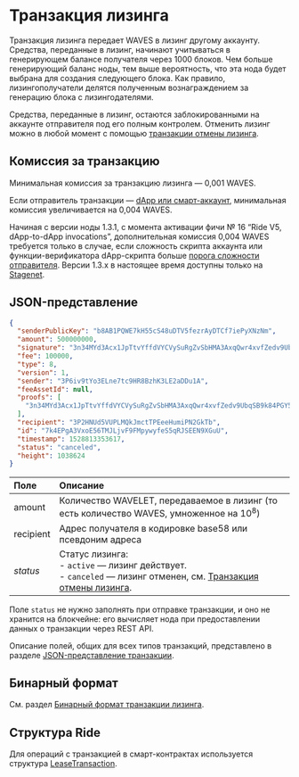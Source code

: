 # Транзакция лизинга

Транзакция лизинга передает WAVES в лизинг другому аккаунту. Средства, переданные в лизинг, начинают учитываться в генерирующем балансе получателя через 1000 блоков. Чем больше генерирующий баланс ноды, тем выше вероятность, что эта нода будет выбрана для создания следующего блока. Как правило, лизингополучатели делятся полученным вознаграждением за генерацию блока с лизингодателями.

Средства, переданные в лизинг, остаются заблокированными на аккаунте отправителя под его полным контролем. Отменить лизинг можно в любой момент с помощью [транзакции отмены лизинга](/ru/blockchain/transaction-type/lease-cancel-transaction).

## Комиссия за транзакцию

Минимальная комиссия за транзакцию лизинга — 0,001 WAVES.

Если отправитель транзакции — [dApp или смарт-аккаунт](/ru/blockchain/account/dapp), минимальная комиссия увеличивается на 0,004 WAVES.

Начиная с версии ноды 1.3.1, с момента активации фичи №&nbsp;16 “Ride V5, dApp-to-dApp invocations”, дополнительная комиссия 0,004 WAVES требуется только в случае, если сложность скрипта аккаунта или функции-верификатора dApp-скрипта больше [порога сложности отправителя](/ru/ride/limits/). Версии 1.3.x в настоящее время доступны только на [Stagenet](/ru/blockchain/blockchain-network/).

## JSON-представление

```json
{
  "senderPublicKey": "b8AB1PQWE7kH55cS48uDTV5fezrAyDTCf7iePyXNzNm",
  "amount": 500000000,
  "signature": "3n34MYd3Acx1JpTtvYffdVYCVySuRgZvSbHMA3AxqQwr4xvfZedv9UbqSB9k84PGY5C8RSwGRjDnMGcYwQu2x7B5",
  "fee": 100000,
  "type": 8,
  "version": 1,
  "sender": "3P6iv9tYo3ELne7tc9HR8BzhK3LE2aDDu1A",
  "feeAssetId": null,
  "proofs": [
    "3n34MYd3Acx1JpTtvYffdVYCVySuRgZvSbHMA3AxqQwr4xvfZedv9UbqSB9k84PGY5C8RSwGRjDnMGcYwQu2x7B5"
  ],
  "recipient": "3P2HNUd5VUPLMQkJmctTPEeeHumiPN2GkTb",
  "id": "7k4EPgA3VxoE56TMJLjvF9FMpywyfeS5qRJSEEN9XGuU",
  "timestamp": 1528813353617,
  "status": "canceled",
  "height": 1038624
}
```

| Поле | Описание |
| :--- | :--- |
| amount | Количество WAVELET, передаваемое в лизинг (то есть количество WAVES, умноженное на 10<sup>8</sup>) |
| recipient | Адрес получателя в кодировке base58 или псевдоним адреса |
| *status* | Статус лизинга:<br>- `active` — лизинг действует.<br>- `canceled` — лизинг отменен, см. [Транзакция отмены лизинга](/ru/blockchain/transaction-type/lease-cancel-transaction). |

Поле `status` не нужно заполнять при отправке транзакции, и оно не хранится на блокчейне: его вычисляет нода при предоставлении данных о транзакции через REST API.

Описание полей, общих для всех типов транзакций, представлено в разделе [JSON-представление транзакции](/ru/blockchain/transaction/#json-представление-транзакции).

## Бинарный формат

См. раздел [Бинарный формат транзакции лизинга](/ru/blockchain/binary-format/transaction-binary-format/lease-transaction-binary-format).

## Структура Ride

Для операций с транзакцией в смарт-контрактах используется структура [LeaseTransaction](/ru/ride/structures/transaction-structures/lease-transaction).
